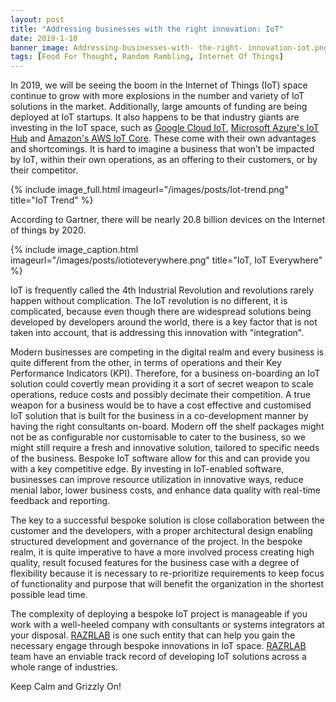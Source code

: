 ```yaml
---
layout: post
title: "Addressing businesses with the right innovation: IoT"
date: 2019-1-10
banner_image: Addressing-businesses-with- the-right- innovation-iot.png
tags: [Food For Thought, Random Rambling, Internet Of Things]
---
```


In 2019, we will be seeing the boom in the Internet of Things (IoT) space continue to grow with more explosions in the number and variety of IoT solutions in the market. Additionally, large amounts of funding are being deployed at IoT startups. It also happens to be that industry giants are investing in the IoT space, such as [Google Cloud IoT](https://cloud.google.com/solutions/iot/), [Microsoft Azure's IoT Hub](https://azure.microsoft.com/en-us/services/iot-hub/) and [Amazon's AWS IoT Core](https://aws.amazon.com/iot-core/). These come with their own advantages and shortcomings. It is hard to imagine a business that won’t be impacted by IoT, within their own operations, as an offering to their customers, or by their competitor.

<!--more-->

{% include image_full.html imageurl="/images/posts/Iot-trend.png" title="IoT Trend" %}

According to Gartner, there will be nearly 20.8 billion devices on the Internet of things by 2020.

{% include image_caption.html imageurl="/images/posts/iotioteverywhere.png" title="IoT, IoT Everywhere" %}

IoT is frequently called the 4th Industrial Revolution and revolutions rarely happen without complication. The IoT revolution is no different, it is complicated, because even though there are widespread solutions being developed by developers around the world, there is a key factor that is not taken into account, that is addressing this innovation with "integration".

Modern businesses are competing in the digital realm and every business is quite different from the other, in terms of operations and their Key Performance Indicators (KPI). Therefore, for a business on-boarding an IoT solution could covertly mean providing it a sort of secret weapon to scale operations, reduce costs and possibly decimate their competition. A true weapon for a business would be to have a cost effective and customised IoT solution that is built for the business in a co-development manner by having the right consultants on-board. Modern off the shelf packages might not be as configurable nor customisable to cater to the business, so we might still require a fresh and innovative solution, tailored to specific needs of the business. Bespoke IoT software allow for this and can provide you with a key competitive edge. By investing in IoT-enabled software, businesses can improve resource utilization in innovative ways, reduce menial labor, lower business costs, and enhance data quality with real-time feedback and reporting.

The key to a successful bespoke solution is close collaboration between the customer and the developers, with a proper architectural design enabling structured development and governance of the project. In the bespoke realm, it is quite imperative to have a more involved process creating high quality, result focused features for the business case with a degree of flexibility because it is necessary to re-prioritize requirements to keep focus of functionality and purpose that will benefit the organization in the shortest possible lead time.

The complexity of deploying a bespoke IoT project is manageable if you work with a well-heeled company with consultants or systems integrators at your disposal. [RAZRLAB](https://razrlab.com) is one such entity that can help you gain the necessary engage through bespoke innovations in IoT space. [RAZRLAB](https://razrlab.com) team have an enviable track record of developing IoT solutions across a whole range of industries.

Keep Calm and Grizzly On!
